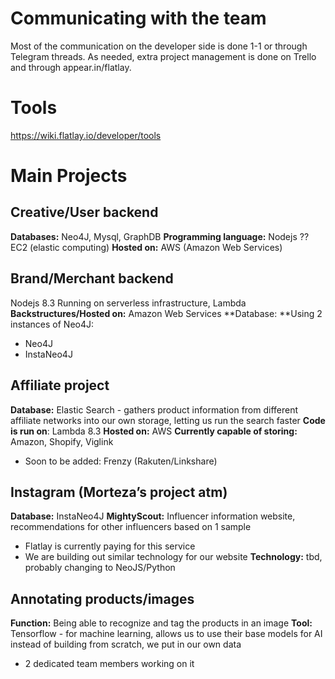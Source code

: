 <!-- TITLE: Developer Overview -->
<!-- SUBTITLE: A quick summary of Developer -->

# Communicating with the team
Most of the communication on the developer side is done 1-1 or through Telegram threads. As needed, extra project management is done on Trello and through appear.in/flatlay.

# Tools
https://wiki.flatlay.io/developer/tools
# Main Projects

## Creative/User backend
**Databases:** Neo4J, Mysql, GraphDB
**Programming language:** Nodejs
?? EC2 (elastic computing)
**Hosted on:** AWS (Amazon Web Services)

## Brand/Merchant backend
Nodejs 8.3
Running on serverless infrastructure, Lambda
**Backstructures/Hosted on:** Amazon Web Services
**Database: **Using 2 instances of Neo4J:
* Neo4J
* InstaNeo4J

## Affiliate project
**Database:** Elastic Search - gathers product information from different affiliate networks into our own storage, letting us run the search faster
**Code is run on**: Lambda 8.3
**Hosted on:** AWS
**Currently capable of storing:** Amazon, Shopify, Viglink 
* Soon to be added: Frenzy (Rakuten/Linkshare)

## Instagram (Morteza’s project atm)
**Database:** InstaNeo4J
**MightyScout:** Influencer information website, recommendations for other influencers based on 1 sample
* Flatlay is currently paying for this service
* We are building out similar technology for our website
**Technology:** tbd, probably changing to NeoJS/Python


## Annotating products/images
**Function:** Being able to recognize and tag the products in an image
**Tool:** Tensorflow - for machine learning, allows us to use their base models for AI instead of building from scratch, we put in our own data
* 2 dedicated team members working on it



